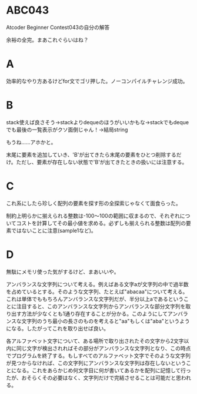 # ABC043
Atcoder Beginner Contest043の自分の解答

余裕の全完。まあこれぐらいはね？

# A
効率的なやり方あるけどfor文でゴリ押した。ノーコンパイルチャレンジ成功。

# B
stack使えば良さそう->stackよりdequeのほうがいいかもな->stackでもdequeでも最後の一覧表示がクソ面倒じゃん！->結局string

もうね……アホかと。

末尾に要素を追加していき、'B'が出てきたら末尾の要素をひとつ削除するだけ。ただし、要素が存在しない状態で'B'が出てきたときの扱いには注意する。

# C
これ系にしたら珍しく配列の要素を探す形の全探索じゃなくて面食らった。

制約上明らかに揃えられる整数は-100～100の範囲に収まるので、それぞれについてコストを計算してその最小値を求める。必ずしも揃えられる整数は配列の要素ではないことに注意(sample1など)。

# D
無駄にメモリ使った気がするけど、まあいいや。

アンバランスな文字列について考える。例えばある文字aが文字列の中で過半数を占めているとする。そのような文字列、たとえば"abacaa"について考える。これは単体でももちろんアンバランスな文字列だが、半分以上aであるということに注目すると、このアンバランスな文字列からアンバランスな部分文字列を取り出す方法が少なくとも1通り存在することが分かる。このようにしてアンバランスな文字列のうち最小の長さのものを考えると"aa"もしくは"aba"というようになる。したがってこれを取り出せば良い。

各アルファベット文字について、ある場所で取り出されたその文字から2文字以内に同じ文字が検出されればその部分がアンバランスな文字列となり、この時点でプログラムを終了する。もしすべてのアルファベット文字でそのような文字列が見つからなければ、この文字列にアンバランスな文字列は存在しないということになる。これをあらかじめ何文字目に何が書いてあるかを配列に記憶して行ったが、おそらくその必要はなく、文字列だけで完結させることは可能だと思われる。